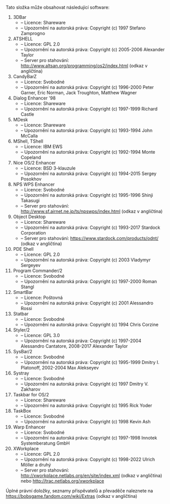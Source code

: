﻿Tato složka může obsahovat následující software:

1. 3DBar
   - – Licence: Shareware
   - – Upozornění na autorská práva: Copyright (c) 1997 Stefano Zamprogno
2. ATSHELL
   - – Licence: GPL 2.0
   - – Upozornění na autorská práva: Copyright (c) 2005-2006 Alexander Taylor
   - – Server pro stahování: http://www.altsan.org/programming/os2/index.html (odkaz v angličtina)
3. CandyBarZ
   - – Licence: Svobodné
   - – Upozornění na autorská práva: Copyright (c) 1996-2000 Peter Garner, Eric Norman, Jack Troughton, Matthew Wagner
4. Dialog Enhancer '98
   - – Licence: Shareware
   - – Upozornění na autorská práva: Copyright (c) 1997-1999 Richard Castle
5. MDesk
   - – Licence: Shareware
   - – Upozornění na autorská práva: Copyright (c) 1993-1994 John McCalla
6. MShell, TShell
   - – Licence: IBM EWS
   - – Upozornění na autorská práva: Copyright (c) 1992-1994 Monte Copeland
7. Nice OS/2 Enhancer
   - – Licence: BSD 3-klauzule
   - – Upozornění na autorská práva: Copyright (c) 1994-2015 Sergey Posokhov
8. NPS WPS Enhancer
   - – Licence: Svobodné
   - – Upozornění na autorská práva: Copyright (c) 1995-1996 Shinji Takasugi
   - – Server pro stahování: http://www.sf.airnet.ne.jp/ts/npswps/index.html (odkaz v angličtina)
9. Object Desktop
   - – Licence: Shareware
   - – Upozornění na autorská práva: Copyright (c) 1993-2017 Stardock Corporation
   - – Server pro stahování: https://www.stardock.com/products/odnt/ (odkaz v angličtina)
10. PDE Shell
    - – Licence: GPL 2.0
    - – Upozornění na autorská práva: Copyright (c) 2003 Vladymyr Sergeyev
11. Program Commander/2
    - – Licence: Svobodné
    - – Upozornění na autorská práva: Copyright (c) 1997-2000 Roman Stangl
12. SmartBar
    - – Licence: Poštovná
    - – Upozornění na autorská práva: Copyright (c) 2001 Alessandro Rossi
13. Statbar
    - – Licence: Svobodné
    - – Upozornění na autorská práva: Copyright (c) 1994 Chris Corzine
14. Styler/2
    - – Licence: GPL 3.0
    - – Upozornění na autorská práva: Copyright (c) 1997-2004 Alessandro Cantatore, 2008-2017 Alexander Taylor
15. SysBar/2
    - – Licence: Svobodné
    - – Upozornění na autorská práva: Copyright (c) 1995-1999 Dmitry I. Platonoff, 2002-2004 Max Alekseyev
16. Systray
    - – Licence: Svobodné
    - – Upozornění na autorská práva: Copyright (c) 1997 Dmitry V. Zakharov
17. Taskbar for OS/2
    - – Licence: Shareware
    - – Upozornění na autorská práva: Copyright (c) 1995 Rick Yoder
18. TaskBox
    - – Licence: Svobodné
    - – Upozornění na autorská práva: Copyright (c) 1998 Kevin Ash
19. Warp Enhancer
    - – Licence: Svobodné
    - – Upozornění na autorská práva: Copyright (c) 1997-1998 Innotek Systemberatung GmbH
20. XWorkplace
    - – Licence: GPL 2.0
    - – Upozornění na autorská práva: Copyright (c) 1998-2022 Ulrich Möller a druhý
    - – Server pro stahování: http://xworkplace.netlabs.org/en/site/index.xml (odkaz v angličtina) nebo http://trac.netlabs.org/xworkplace

Úplné právní doložky, seznamy přispěvatelů a převaděče naleznete na https://bobsgame.fandom.com/wiki/Extras (odkaz v angličtina)
